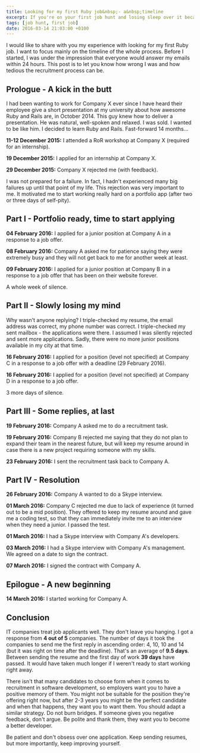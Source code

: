 ```yaml
---
title: Looking for my first Ruby job&nbsp;- a&nbsp;timeline
excerpt: If you're on your first job hunt and losing sleep over it because it's been 3 days since you've sent your resume and nobody answered, read this. 
tags: [job hunt, first job]
date: 2016-03-14 21:03:00 +0100
---
```


I would like to share with you my experience with looking for my first Ruby job. I want to focus mainly on the timeline of the whole process. Before I started, I was under the impression that everyone would answer my emails within 24 hours. This post is to let you know how wrong I was and how tedious the recruitment process can be.

## Prologue - A kick in the butt

I had been wanting to work for Company X ever since I have heard their employee give a short presentation at my university about how awesome Ruby and Rails are, in October 2014. This guy knew how to deliver a presentation. He was natural, well-spoken and relaxed. I was sold. I wanted to be like him. I decided to learn Ruby and Rails. Fast-forward 14 months...

**11-12 December 2015:** I attended a RoR workshop at Company X (required for an internship).

**19 December 2015:** I applied for an internship at Company X.

**29 December 2015:** Company X rejected me (with feedback).

I was not prepared for a failure. In fact, I hadn't experienced many big failures up until that point of my life. This rejection was very important to me. It motivated me to start working really hard on a portfolio app (after two or three days of self-pity). 

## Part I - Portfolio ready, time to start applying

**04 February 2016:** I applied for a junior position at Company A in a response to a job offer.

**08 February 2016:** Company A asked me for patience saying they were extremely busy and they will not get back to me for another week at least.

**09 February 2016:** I applied for a junior position at Company B in a response to a job offer that has been on their website forever.

A whole week of silence.

## Part II - Slowly losing my mind

Why wasn't anyone replying? I triple-checked my resume, the email address was correct, my phone number was correct. I triple-checked my sent mailbox - the applications were there. I assumed I was silently rejected and sent more applications. Sadly, there were no more junior positions available in my city at that time.

**16 February 2016:** I applied for a position (level not specified) at Company C in a response to a job offer with a deadline (29 February 2016).

**16 February 2016:** I applied for a position (level not specified) at Company D in a response to a job offer.

3 more days of silence.

## Part III - Some replies, at last

**19 February 2016:** Company A asked me to do a recruitment task.

**19 February 2016:** Company B rejected me saying that they do not plan to expand their team in the nearest future, but will keep my resume around in case there is a new project requiring someone with my skills.

**23 February 2016:** I sent the recruitment task back to Company A.

## Part IV - Resolution

**26 February 2016:** Company A wanted to do a Skype interview.

**01 March 2016:** Company C rejected me due to lack of experience (it turned out to be a mid position). They offered to keep my resume around and gave me a coding test, so that they can immediately invite me to an interview when they need a junior. I passed the test.

**01 March 2016:** I had a Skype interview with Company A's developers.

**03 March 2016:** I had a Skype interview with Company A's management. We agreed on a date to sign the contract.

**07 March 2016:** I signed the contract with Company A.

## Epilogue - A new beginning

**14 March 2016:** I started working for Company A.

## Conclusion

IT companies treat job applicants well. They don't leave you hanging. I got a response from **4 out of 5** companies. The number of days it took the companies to send me the first reply in ascending order: 4, 10, 10 and 14 (but it was right on time after the deadline). That's an average of **9.5 days**. Between sending the resume and the first day of work **39 days** have passed. It would have taken much longer if I weren't ready to start working right away.

There isn't that many candidates to choose form when it comes to recruitment in software development, so employers want you to have a positive memory of them. You might not be suitable for the position they're offering right now, but after 2-3 years you might be the perfect candidate and when that happens, they want you to want them. You should adapt a similar strategy. Do not burn bridges. If someone gives you negative feedback, don't argue. Be polite and thank them, they want you to become a better developer.

Be patient and don't obsess over one application. Keep sending resumes, but more importantly, keep improving yourself.